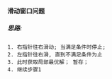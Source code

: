 #### 滑动窗口问题

##### 思路: 

    1. 右指针往右滑动; 当满足条件时停止; 
    2. 左指针往右滑, 直到不满足条件为止
    3. 此时获取局部最优解； 暂存；
    4. 继续步骤1